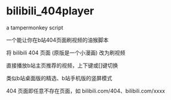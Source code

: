 # bilibili_404player
a tampermonkey script

一个能让你在b站404页面刷视频的油猴脚本

将 bilibili 404 页面 (原版是一个小漫画) 改为刷视频 

直接播放b站主页推荐的视频，上下键或[]键切换

类似b站桌面版的精选、b站手机版的竖屏模式

404 页面即任意不存在页面，如 bilibili.com/404、bilibili.com/xxxx